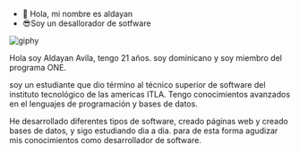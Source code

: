 - 👋 Hola, mi nombre es aldayan
- 😎Soy un desallorador de sotfware

![giphy](https://user-images.githubusercontent.com/67208347/190279339-0d40e1f1-ba90-4862-86a6-2520f31c215a.gif)

Hola soy Aldayan Avila, tengo 21 años. soy dominicano y soy miembro del programa ONE.

soy un estudiante que dio término al técnico superior de software del instituto tecnológico de las americas ITLA. Tengo conocimientos avanzados en el lenguajes de programación y bases de datos.

He desarrollado diferentes tipos de software, creado páginas web y creado bases de datos, y sigo estudiando dia a dia. para de esta forma agudizar mis conocimientos como desarrollador de software.
